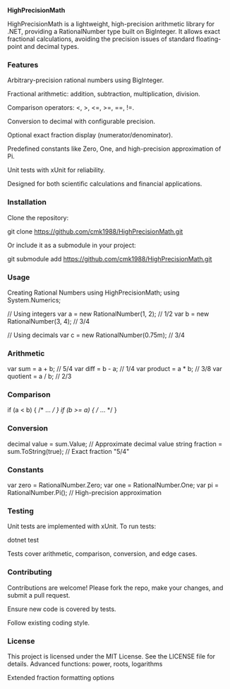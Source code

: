 **HighPrecisionMath**

HighPrecisionMath is a lightweight, high-precision arithmetic library for .NET, providing a RationalNumber type built on BigInteger. It allows exact fractional calculations, avoiding the precision issues of standard floating-point and decimal types.

### Features

Arbitrary-precision rational numbers using BigInteger.

Fractional arithmetic: addition, subtraction, multiplication, division.

Comparison operators: <, >, <=, >=, ==, !=.

Conversion to decimal with configurable precision.

Optional exact fraction display (numerator/denominator).

Predefined constants like Zero, One, and high-precision approximation of Pi.

Unit tests with xUnit for reliability.

Designed for both scientific calculations and financial applications.

### Installation

Clone the repository:

git clone https://github.com/cmk1988/HighPrecisionMath.git


Or include it as a submodule in your project:

git submodule add https://github.com/cmk1988/HighPrecisionMath.git

### Usage
Creating Rational Numbers
using HighPrecisionMath;
using System.Numerics;

// Using integers
var a = new RationalNumber(1, 2); // 1/2
var b = new RationalNumber(3, 4); // 3/4

// Using decimals
var c = new RationalNumber(0.75m); // 3/4

### Arithmetic
var sum = a + b;        // 5/4
var diff = b - a;       // 1/4
var product = a * b;    // 3/8
var quotient = a / b;   // 2/3

### Comparison
if (a < b) { /* ... */ }
if (b >= a) { /* ... */ }

### Conversion
decimal value = sum.Value;             // Approximate decimal value
string fraction = sum.ToString(true);  // Exact fraction "5/4"

### Constants
var zero = RationalNumber.Zero;
var one = RationalNumber.One;
var pi = RationalNumber.Pi(); // High-precision approximation

### Testing

Unit tests are implemented with xUnit. To run tests:

dotnet test


Tests cover arithmetic, comparison, conversion, and edge cases.

### Contributing

Contributions are welcome! Please fork the repo, make your changes, and submit a pull request.

Ensure new code is covered by tests.

Follow existing coding style.

### License

This project is licensed under the MIT License. See the LICENSE
 file for details.
Advanced functions: power, roots, logarithms

Extended fraction formatting options
